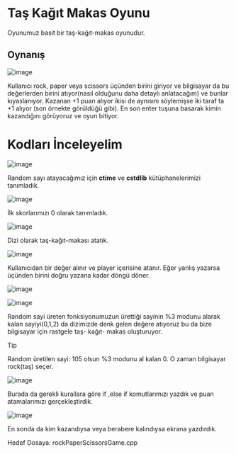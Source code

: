# Taş Kağıt Makas Oyunu

Oyunumuz basit bir taş-kağıt-makas oyunudur.

## Oynanış

![image](https://github.com/isleyen/rockPaperScissorsGame/assets/136992260/a6360f89-ba1e-44e2-bd26-114963d4feb7)

Kullanıcı rock, paper veya scissors üçünden birini giriyor ve bilgisayar da bu değerlerden birini atıyor(nasıl olduğunu daha detaylı anlatacağım) ve bunlar kıyaslanıyor. Kazanan +1 puan alıyor ikisi de aynısını söylemişse iki taraf ta +1 alıyor (son örnekte görüldüğü gibi). En son enter tuşuna basarak kimin kazandığını görüyoruz ve oyun bitiyor.

# Kodları İnceleyelim

![image](https://github.com/isleyen/rockPaperScissorsGame/assets/136992260/11f588f3-75e7-4dd5-928e-f53fd8d3d0b4)

Random sayı atayacağımız için __ctime__ ve __cstdlib__ kütüphanelerimizi tanımladık.

![image](https://github.com/isleyen/rockPaperScissorsGame/assets/136992260/df88c2cf-c9ce-4ce3-8833-d46f56aff81a)

İlk skorlarımızı 0 olarak tanımladık.

![image](https://github.com/isleyen/rockPaperScissorsGame/assets/136992260/ece0f2bd-b10b-4209-8311-385bcb9def08)

Dizi olarak taş-kağıt-makası atatık.

![image](https://github.com/isleyen/rockPaperScissorsGame/assets/136992260/7f26e3d2-2fec-48a9-aaad-8ab83f098341)

Kullanıcıdan bir değer alınır ve player içerisine atanır. Eğer yanlış yazarsa üçünden birini doğru yazana kadar döngü döner.

![image](https://github.com/isleyen/rockPaperScissorsGame/assets/136992260/a29ccd35-18b5-44f3-a8ab-2327467c87ce)

![image](https://github.com/isleyen/rockPaperScissorsGame/assets/136992260/2a46068a-4655-4d55-8979-872ba3934b74)

Random sayi üreten fonksiyonumuzun ürettiği sayinin %3 modunu alarak kalan sayiyi(0,1,2) da dizimizde denk gelen değere atıyoruz bu da bize bilgisayar için rastgele taş- kağıt- makas oluşturuyor.

> [!TIP]
> Random üretilen sayi: 105 olsun %3 modunu al kalan 0. O zaman bilgisayar rock(taş) seçer.

![image](https://github.com/isleyen/rockPaperScissorsGame/assets/136992260/b8b0a740-54f2-4873-a47d-fc74d5b86a5b)

Burada da gerekli kurallara göre if ,else if komutlarımızı yazdık ve puan atamalarımızı gerçekleştirdik.

![image](https://github.com/isleyen/rockPaperScissorsGame/assets/136992260/bb65db5f-4cce-4c96-a49a-cb786ca09516)

En sonda da kim kazandıysa veya berabere kalındıysa ekrana yazdırdık.

Hedef Dosaya: rockPaperScissorsGame.cpp
